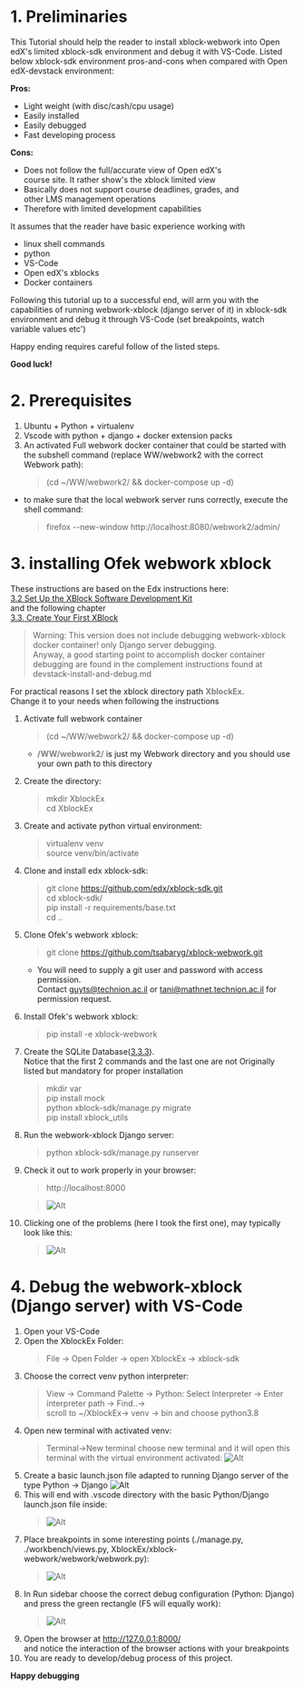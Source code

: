 # 1. Preliminaries
This Tutorial should help the reader to install xblock-webwork into Open edX's limited xblock-sdk environment and debug it with VS-Code. Listed below xblock-sdk environment pros-and-cons when compared with Open edX-devstack environment:

**Pros:**
+ Light weight (with disc/cash/cpu usage)
+ Easily installed
+ Easily debugged
+ Fast developing process

**Cons:**
- Does not follow the full/accurate view of Open edX's  
  course site. It rather show's the xblock limited view
- Basically does not support course deadlines, grades, and  
  other LMS management operations
- Therefore with limited development capabilities

It assumes that the reader have basic experience working with  
- linux shell commands
- python
- VS-Code
- Open edX's xblocks
- Docker containers

Following this tutorial up to a successful end, will arm you with the capabilities of running webwork-xblock (django server of it) in xblock-sdk environment and debug it through VS-Code (set breakpoints, watch variable values etc') 

Happy ending requires careful follow of the listed steps.

**Good luck!**

# 2. Prerequisites
1. Ubuntu + Python + virtualenv
2. Vscode with python + django + docker extension packs
3. An activated Full webwork docker container that could be started with the subshell command (replace WW/webwork2 with the correct Webwork path):
    >(cd ~/WW/webwork2/ && docker-compose up -d)
* to make sure that the local webwork server runs correctly, execute the shell command:
    >firefox --new-window http://localhost:8080/webwork2/admin/

# 3. installing Ofek webwork xblock
These instructions are based on the Edx instructions here:   
[3.2 Set Up the XBlock Software Development Kit](https://edx.readthedocs.io/projects/xblock-tutorial/en/latest/getting_started/setup_sdk.html)  
and the following chapter  
[3.3. Create Your First XBlock](https://edx.readthedocs.io/projects/xblock-tutorial/en/latest/getting_started/setup_sdk.html)   
>Warning: This version does not include debugging webwork-xblock docker container! only Django server debugging.   
Anyway, a good starting point to accomplish docker container debugging are found in the complement instructions found at devstack-install-and-debug.md 

For practical reasons I set the xblock directory path **<span style="color:grey">XblockEx</span>**.  
Change it to your needs when following the instructions  

1. Activate full webwork container
   >(cd ~/WW/webwork2/ && docker-compose up -d)  
   *  **<span style="color:grey">/WW/webwork2/</span>** is just my Webwork directory and you should use your own path to this directory

2. Create the directory:
    > mkdir XblockEx  
      cd XblockEx  

3. Create and activate python virtual environment:
   >virtualenv venv  
    source venv/bin/activate

4. Clone and install edx xblock-sdk:
   >git clone https://github.com/edx/xblock-sdk.git  
    cd xblock-sdk/  
    pip install -r requirements/base.txt  
    cd ..

5. Clone Ofek's webwork xblock:
   >git clone https://github.com/tsabaryg/xblock-webwork.git  
   * You will need to supply a git user and password with access permission.  
   Contact guyts@technion.ac.il or tani@mathnet.technion.ac.il for permission request.

6. Install Ofek's webwork xblock:
   > pip install -e xblock-webwork

7. Create the SQLite Database([3.3.3](https://edx.readthedocs.io/projects/xblock-tutorial/en/latest/getting_started/create_first_xblock.html#create-the-sqlite-database:)).  
Notice that the first 2 commands and the last one are not Originally listed but mandatory for proper installation
   >mkdir var  
   pip install mock  
   python xblock-sdk/manage.py migrate  
   pip install xblock_utils

8. Run the webwork-xblock Django server:  
   > python xblock-sdk/manage.py runserver  
   
9.  Check it out to work properly in your browser:  
    >http://localhost:8000
    
    >![Alt](Webwork-Xblock-Browser-Entry-Page.png)  
10. Clicking one of the problems (here I took the first one), may typically look like this:  
    >![Alt](Webwork-Xblock-Browser-Typical-Problem-Page.png)

# 4.  Debug the webwork-xblock (Django server) with VS-Code
1. Open your VS-Code
2. Open the XblockEx Folder:
   >File -> Open Folder -> open XblockEx -> xblock-sdk
3. Choose the correct venv python interpreter:
   >View -> Command Palette -> Python: Select Interpreter -> Enter interpreter path -> Find..->  
   scroll to ~/XblockEx-> venv -> bin and choose python3.8
4. Open new terminal with activated venv:
   >Terminal->New terminal choose new terminal and it will open this terminal with the virtual environment activated:
   ![Alt](VS-Code-Terminal-with-venv-activated.png)  
5. Create a basic launch.json file adapted to running Django
   server of the type Python -> Django
   ![Alt](VS-Code-Create-launch.json.png)
6. This will end with .vscode directory with the basic Python/Django launch.json file inside:  
   >![Alt](VS-Code-Python-Django-launch.json.png)
7. Place breakpoints in some interesting points (./manage.py, ./workbench/views.py, XblockEx/xblock-webwork/webwork/webwork.py):
   >![Alt](VS-Code-BreakPoints.png) 
8. In Run sidebar choose the correct debug configuration (Python: Django) and press the green rectangle (F5 will equally work):  
   >![Alt](VS-Code-Debug.png) 
9. Open the browser at http://127.0.0.1:8000/  
   and notice the interaction of the browser actions with your breakpoints
10. You are ready to develop/debug process of this project.

**Happy debugging**